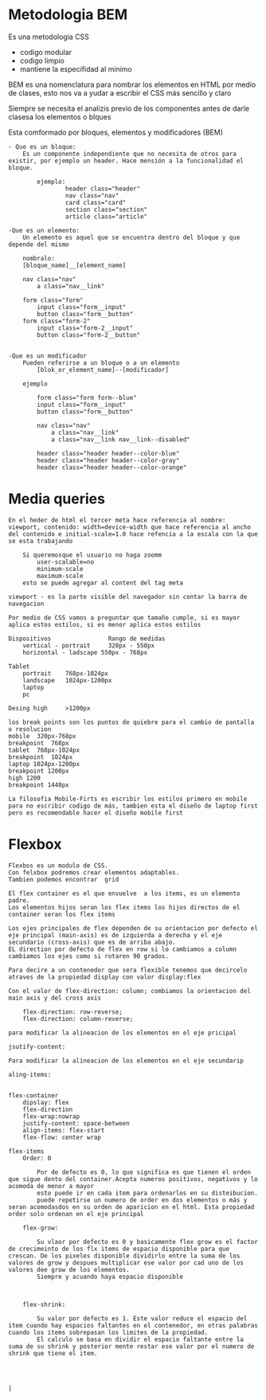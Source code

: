 # Metodologia BEM
Es una metodologia CSS
- codigo modular
- codigo limpio
- mantiene la especifidad al minimo

BEM es una nomenclatura para nombrar los elementos en HTML por medio de clases, esto nos va a yudar a escribir el CSS más sencillo y claro 

Siempre se necesita el analizis previo de los componentes antes de darle clasesa los elementos o blques

Esta comformado por bloques, elementos y modificadores (BEM)

    - Que es un bloque:
        Es un componente independiente que no necesita de otros para existir, por ejemplo un header. Hace mensión a la funcionalidad el bloque.

            ejemplo:
                    header class="header"
                    nav class="nav"
                    card class="card"
                    section class="section"
                    article class="article"
    
    -Que es un elemento:
        Un elemento es aquel que se encuentra dentro del bloque y que depende del mismo 

        nombralo:
        [bloque_name]__[element_name]

        nav class="nav"
            a class="nav__link"

        form class="form"
            input class="form__input"
            button class="form__button"
        form class="form-2"
            input class="form-2__input"
            button class="form-2__button"


    -Que es un modificador
        Pueden referirse a un bloque o a un elemento
            [blok_or_element_name]--[modificador]
        
        ejemplo

            form class="form form--blue"
            input class="form__input"
            button class="form__button"

            nav class="nav"
                a class="nav__link"
                a class="nav__link nav__link--disabled"

            header class="header header--color-blue"
            header class="header header--color-gray"
            header class="header header--color-orange"


# Media queries
    En el heder de html el tercer meta hace referencia al nombre: viewport, contenido: width=device-width que hace referencia al ancho del contenido e initial-scale=1.0 hace refencia a la escala con la que se esta trabajando

        Si queremosque el usuario no haga zoomm
            user-scalable=no
            minimum-scale
            maximum-scale
        esto se puede agregar al content del tag meta

    viewport - es la parte visible del navegador sin contar la barra de navegacion

    Por medio de CSS vamos a preguntar que tamaño cumple, si es mayor aplica estos estilos, si es menor aplica estos estilos

    Dispositivos                Rango de medidas
        vertical - portrait     320px - 550px
        horizontal - ladscape 550px - 768px

    Tablet
        portrait    768px-1024px
        landscape   1024px-1200px
        laptop
        pc
    
    Desing high     >1200px

    los break points son los puntos de quiebre para el cambio de pantalla o resolucion
    mobile  320px-768px
    breakpoint  768px
    tablet  768px-1024px
    breakpoint  1024px
    laptop 1024px-1200px
    breakpoint 1200px
    high 1200
    breakpoint 1440px

    La filosofia Mobile-Firts es escribir los estilos primero en mobile para no escribir codigo de más, tambien esta el diseño de laptop first pero es recomendable hacer el diseño mobile first 


# Flexbox
    Flexbos es un modulo de CSS.
    Con felxbox podremos crear elementos adaptables.
    Tambien podemos encontrar  grid

    El flex container es el que envuelve  a los items, es un elemento padre.
    Los elementos hijos seran los flex items los hijos directos de el container seran los flex items
    
    Los ejes principales de flex dependen de su orientacion por defecto el eje principal (main-axis) es de izquierda a derecha y el eje secundario (cross-axis) que es de arriba abajo.
    EL direction por defecto de flex en row si lo cambiamos a column cambiamos los ejes como si rotaren 90 grados.

    Para decire a un contenedor que sera flexible tenemos que decircelo atraves de la propiedad display con valor display:flex
    
    Con el valor de flex-direction: column; combiamos la orientacion del main axis y del cross axis

        flex-direction: row-reverse;
        flex-direction: column-reverse;

    para modificar la alineacion de los elementos en el eje pricipal

    jsutify-content: 

    Para modificar la alineacion de los elementos en el eje secundarip

    aling-items:


    flex-container
        dipslay: flex
        flex-direction
        flex-wrap:nowrap
        justify-content: space-between
        align-items: flex-start
        flex-flow: center wrap

    flex-items
        Order: 0
        
            Por de defecto es 0, lo que significa es que tienen el orden que sigue dento del container.Acepta numeros positivos, negativos y lo acomoda de menor a mayor
            esto puede ir en cada item para ordenarlos en su disteibucion.
            puede repetirse un numero de order en dos elementos o más y seran acomodasdos en su orden de aparicion en el html. Esta propiedad order solo ordenan en el eje principal

        flex-grow:

            Su vlaor por defecto es 0 y basicamente flex grow es el factor de crecimeinto de los flx items de espacio disponible para que crescan. De los pixeles disponible dividirlo entre la suma de los valores de grow y despues multiplicar ese valor por cad uno de los valores dee grow de los elementos.
            Siempre y acuando haya espacio disponible



        flex-shrink:

            Su valor por defecto es 1. Este valor reduce el espacio del item cuando hay espacios faltantes en el contenedor, en otras palabras cuando los items sobrepasan los limites de la propiedad.
            El calculo se basa en dividir el espacio faltante entre la suma de su shrink y posterior mente restar ese valor por el numero de shrink que tiene el item.

        


    |





        

        

